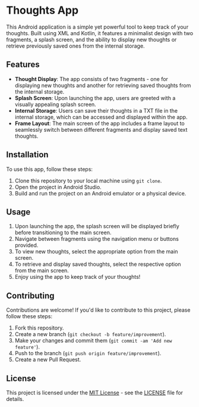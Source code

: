 # Thoughts App

This Android application is a simple yet powerful tool to keep track of your thoughts. Built using XML and Kotlin, it features a minimalist design with two fragments, a splash screen, and the ability to display new thoughts or retrieve previously saved ones from the internal storage.

## Features

- **Thought Display**: The app consists of two fragments - one for displaying new thoughts and another for retrieving saved thoughts from the internal storage.
- **Splash Screen**: Upon launching the app, users are greeted with a visually appealing splash screen.
- **Internal Storage**: Users can save their thoughts in a TXT file in the internal storage, which can be accessed and displayed within the app.
- **Frame Layout**: The main screen of the app includes a frame layout to seamlessly switch between different fragments and display saved text thoughts.


## Installation

To use this app, follow these steps:

1. Clone this repository to your local machine using `git clone`.
2. Open the project in Android Studio.
3. Build and run the project on an Android emulator or a physical device.

## Usage

1. Upon launching the app, the splash screen will be displayed briefly before transitioning to the main screen.
2. Navigate between fragments using the navigation menu or buttons provided.
3. To view new thoughts, select the appropriate option from the main screen.
4. To retrieve and display saved thoughts, select the respective option from the main screen.
5. Enjoy using the app to keep track of your thoughts!

## Contributing

Contributions are welcome! If you'd like to contribute to this project, please follow these steps:

1. Fork this repository.
2. Create a new branch (`git checkout -b feature/improvement`).
3. Make your changes and commit them (`git commit -am 'Add new feature'`).
4. Push to the branch (`git push origin feature/improvement`).
5. Create a new Pull Request.

## License

This project is licensed under the [MIT License](https://opensource.org/licenses/MIT) - see the [LICENSE](LICENSE) file for details.
